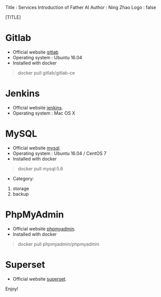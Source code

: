 Title         : Services Introduction of Father AI
Author        : Ning Zhao
Logo          : false

[TITLE]

# Gitlab 
* Official website [gitlab]
* Operating system : Ubuntu 16.04
* Installed with docker
> docker pull gitlab/gitlab-ce

# Jenkins
* Official website [jenkins].
* Operating system : Mac OS X

# MySQL
* Official website [mysql].
* Operating system : Ubuntu 16.04 / CentOS 7
* Installed with docker
> docker pull mysql:5.6
* Category:
1. storage
2. backup

# PhpMyAdmin
* Official website [phpmyadmin].
* Installed with docker
> docker pull phpmyadmin/phpmyadmin

# Superset
* Official website [superset].



Enjoy!

[gitlab]:https://about.gitlab.com
[jenkins]:https://jenkins.io
[mysql]:https://www.mysql.com
[phpmyadmin]:https://www.phpmyadmin.net
[superset]:https://airbnb.io/projects/superset/
